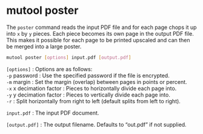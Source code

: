 # mutool poster

The `poster` command reads the input PDF file and for each page chops it up into `x` by `y` pieces. Each piece becomes its own page in the output PDF file. This makes it possible for each page to be printed upscaled and can then be merged into a large poster.

```bash
mutool poster [options] input.pdf [output.pdf]
```

`[options]`
: Options are as follows:
  <br/>
  `-p` password
  : Use the specified password if the file is encrypted.
  <br/>
  `-m` margin
  : Set the margin (overlap) between pages in points or percent.
  <br/>
  `-x` x decimation factor
  : Pieces to horizontally divide each page into.
  <br/>
  `-y` y decimation factor
  : Pieces to vertically divide each page into.
  <br/>
  `-r`
  : Split horizontally from right to left (default splits from left to right).

`input.pdf`
: The input PDF document.

`[output.pdf]`
: The output filename. Defaults to “out.pdf” if not supplied.
